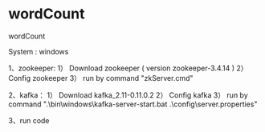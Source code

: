 # wordCount
wordCount

System : windows 


1、zookeeper:
  1） Download zookeeper ( version zookeeper-3.4.14 )
  2） Config zookeeper 
  3） run by command "zkServer.cmd"

2、kafka：
  1） Download kafka_2.11-0.11.0.2
  2） Config kafka
  3） run by command ".\bin\windows\kafka-server-start.bat .\config\server.properties"
  
3、run code 





